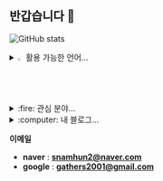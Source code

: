 ## 반갑습니다 👋

![GitHub stats](https://github-readme-stats.vercel.app/api?username=zoo171&include_all_commits=true&show_icons=true&theme=solarized-light)

<!-- [![Top Langs](https://github-readme-stats.vercel.app/api/top-langs/?username=zoo171)](https://github.com/anuraghazra/github-readme-stats) -->



<details>
<summary>
  <img src="https://raw.githubusercontent.com/Tarikul-Islam-Anik/Animated-Fluent-Emojis/master/Emojis/Hand%20gestures/Eyes.png" alt="Eyes" width="2%" /> 활용 가능한 언어...
</summary>
   <br>
  
![HTML](https://img.shields.io/badge/HTML-239120?style=for-the-badge&logo=html5&logoColor=white)
![CSS](https://img.shields.io/badge/CSS-239120?&style=for-the-badge&logo=css3&logoColor=white)

![C](https://img.shields.io/badge/C-00599C?style=for-the-badge&logo=c&logoColor=white)
![python](https://img.shields.io/badge/Python-14354C?style=for-the-badge&logo=python&logoColor=white)
![JAVA](https://img.shields.io/badge/Java-ED8B00?style=for-the-badge&logo=openjdk&logoColor=white)

![MYSQL](https://img.shields.io/badge/MySQL-00000F?style=for-the-badge&logo=mysql&logoColor=white)
![Neo4j](https://img.shields.io/badge/Neo4j-018bff?style=for-the-badge&logo=neo4j&logoColor=white)
![Flask](https://img.shields.io/badge/Flask-000000?style=for-the-badge&logo=flask&logoColor=white)

![Linux](https://img.shields.io/badge/Linux-FCC624?style=for-the-badge&logo=linux&logoColor=black)
![Ubuntu](https://img.shields.io/badge/Ubuntu-E95420?style=for-the-badge&logo=ubuntu&logoColor=white)

</details>

<details>
<summary>
  :fire:  관심 분야...
</summary>
   <br>
  
  **AI**
  
  **NLP**
  
  **RAG**
  
  **FINTUEN**


</details>


<details>
<summary>
  :computer: 내 블로그...
</summary>
   <br>
  <a href="https://www.instagram.com/song_jh2001"><img src="https://img.shields.io/badge/Instagram-E4405F?style=for-the-badge&logo=instagram&logoColor=white&link=https://www.instagram.com/song_jh2001")</a>
  
  <a href="https://velog.io/@gathers"><img src="https://img.shields.io/badge/Tech%20Blog-11B48A?style=flat-square&logo=Vimeo&logoColor=white&link=https://velog.io/@gathers"/></a>
  
  


</details>


**이메일**
- **naver** : **snamhun2@naver.com**
- **google** :  **gathers2001@gmail.com**


<!--
**zoo171/zoo171** is a ✨ _special_ ✨ repository because its `README.md` (this file) appears on your GitHub profile.

Here are some ideas to get you started:

- 🔭 I’m currently working on ...
- 🌱 I’m currently learning ...
- 👯 I’m looking to collaborate on ...
- 🤔 I’m looking for help with ...
- 💬 Ask me about ...
- 📫 How to reach me: ...
- 😄 Pronouns: ...
- ⚡ Fun fact: ...
-->
